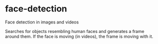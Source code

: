 # face-detection
Face detection in images and videos

Searches for objects resembling human faces and generates a frame around them. If the face is moving (in videos), the frame is moving with it.
